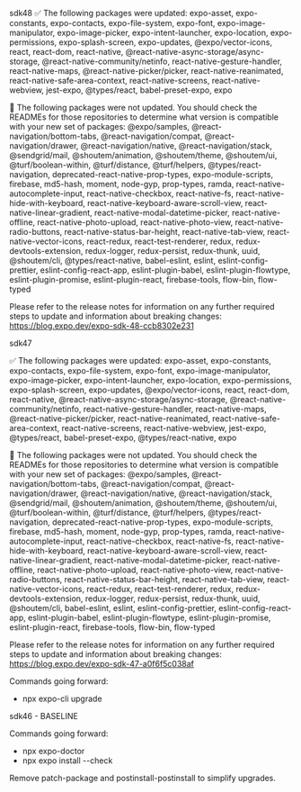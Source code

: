 sdk48
✅ The following packages were updated:
expo-asset, expo-constants, expo-contacts, expo-file-system, expo-font, expo-image-manipulator, expo-image-picker, expo-intent-launcher, expo-location, expo-permissions, expo-splash-screen, expo-updates, @expo/vector-icons, react, react-dom, react-native, @react-native-async-storage/async-storage, @react-native-community/netinfo, react-native-gesture-handler, react-native-maps, @react-native-picker/picker, react-native-reanimated, react-native-safe-area-context, react-native-screens, react-native-webview, jest-expo, @types/react, babel-preset-expo, expo

🚨 The following packages were not updated. You should check the READMEs for those repositories to determine what version is compatible with your new set of packages:
@expo/samples, @react-navigation/bottom-tabs, @react-navigation/compat, @react-navigation/drawer, @react-navigation/native, @react-navigation/stack, @sendgrid/mail, @shoutem/animation, @shoutem/theme, @shoutem/ui, @turf/boolean-within, @turf/distance, @turf/helpers, @types/react-navigation, deprecated-react-native-prop-types, expo-module-scripts, firebase, md5-hash, moment, node-gyp, prop-types, ramda, react-native-autocomplete-input, react-native-checkbox, react-native-fs, react-native-hide-with-keyboard, react-native-keyboard-aware-scroll-view, react-native-linear-gradient, react-native-modal-datetime-picker, react-native-offline, react-native-photo-upload, react-native-photo-view, react-native-radio-buttons, react-native-status-bar-height, react-native-tab-view, react-native-vector-icons, react-redux, react-test-renderer, redux, redux-devtools-extension, redux-logger, redux-persist, redux-thunk, uuid, @shoutem/cli, @types/react-native, babel-eslint, eslint, eslint-config-prettier, eslint-config-react-app, eslint-plugin-babel, eslint-plugin-flowtype, eslint-plugin-promise, eslint-plugin-react, firebase-tools, flow-bin, flow-typed

Please refer to the release notes for information on any further required steps to update and information about breaking changes:
https://blog.expo.dev/expo-sdk-48-ccb8302e231

sdk47

✅ The following packages were updated:
expo-asset, expo-constants, expo-contacts, expo-file-system, expo-font, expo-image-manipulator, expo-image-picker, expo-intent-launcher, expo-location, expo-permissions, expo-splash-screen, expo-updates, @expo/vector-icons, react, react-dom, react-native, @react-native-async-storage/async-storage, @react-native-community/netinfo, react-native-gesture-handler, react-native-maps, @react-native-picker/picker, react-native-reanimated, react-native-safe-area-context, react-native-screens, react-native-webview, jest-expo, @types/react, babel-preset-expo, @types/react-native, expo

🚨 The following packages were not updated. You should check the READMEs for those repositories to determine what version is compatible with your new set of packages:
@expo/samples, @react-navigation/bottom-tabs, @react-navigation/compat, @react-navigation/drawer, @react-navigation/native, @react-navigation/stack, @sendgrid/mail, @shoutem/animation, @shoutem/theme, @shoutem/ui, @turf/boolean-within, @turf/distance, @turf/helpers, @types/react-navigation, deprecated-react-native-prop-types, expo-module-scripts, firebase, md5-hash, moment, node-gyp, prop-types, ramda, react-native-autocomplete-input, react-native-checkbox, react-native-fs, react-native-hide-with-keyboard, react-native-keyboard-aware-scroll-view, react-native-linear-gradient, react-native-modal-datetime-picker, react-native-offline, react-native-photo-upload, react-native-photo-view, react-native-radio-buttons, react-native-status-bar-height, react-native-tab-view, react-native-vector-icons, react-redux, react-test-renderer, redux, redux-devtools-extension, redux-logger, redux-persist, redux-thunk, uuid, @shoutem/cli, babel-eslint, eslint, eslint-config-prettier, eslint-config-react-app, eslint-plugin-babel, eslint-plugin-flowtype, eslint-plugin-promise, eslint-plugin-react, firebase-tools, flow-bin, flow-typed

Please refer to the release notes for information on any further required steps to update and information about breaking changes:
https://blog.expo.dev/expo-sdk-47-a0f6f5c038af

Commands going forward:
- npx expo-cli upgrade

sdk46 - BASELINE

Commands going forward:
- npx expo-doctor
- npx expo install --check

Remove patch-package and postinstall-postinstall to simplify upgrades.